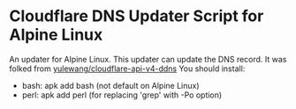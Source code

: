 # Cloudflare DNS Updater Script for Alpine Linux
An updater for Alpine Linux. This updater can update the DNS record. It was folked from [yulewang/cloudflare-api-v4-ddns](https://raw.githubusercontent.com/yulewang/cloudflare-api-v4-ddns)
You should install:
- bash: apk add bash (not default on Alpine Linux)
- perl: apk add perl (for replacing 'grep' with -Po option)
